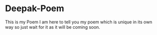 # Deepak-Poem
This is my Poem
I am here to tell you my poem
which is unique in its own way
so just wait for it as it will 
be coming soon.
